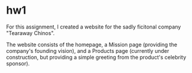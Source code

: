 # hw1

For this assignment, I created a website for the sadly ficitonal company "Tearaway Chinos".

The website consists of the homepage, a Mission page (providing the company's founding vision), and a Products page (currently under construction, but providing a simple greeting from the product's celebrity sponsor).